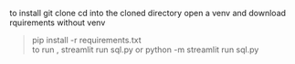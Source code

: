 to install 
git clone 
cd into the cloned directory
open a venv and download rquirements
without venv
>pip install -r requirements.txt  
to run , streamlit run sql.py
or python -m streamlit run sql.py